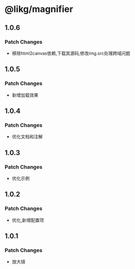 # @likg/magnifier

## 1.0.6

### Patch Changes

- 移除html2canvas依赖,下载其源码,修改img.src处理跨域问题

## 1.0.5

### Patch Changes

- 新增加载效果

## 1.0.4

### Patch Changes

- 优化文档和注解

## 1.0.3

### Patch Changes

- 优化示例

## 1.0.2

### Patch Changes

- 优化,新增配置项

## 1.0.1

### Patch Changes

- 放大镜
